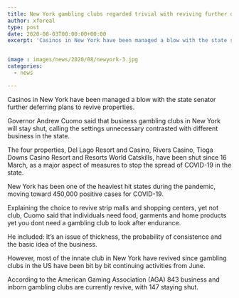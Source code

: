 ```yaml
---
title: New York gambling clubs regarded trivial with reviving further delayed
author: xforeal 
type: post
date: 2020-08-03T00:00:00+00:00
excerpt: 'Casinos in New York have been managed a blow with the state senator further deferring plans to revive properties '


image : images/news/2020/08/newyork-3.jpg
categories:
  - news

---
```

Casinos in New York have been managed a blow with the state senator further deferring plans to revive properties. 

Governor Andrew Cuomo said that business gambling clubs in New York will stay shut, calling the settings unnecessary contrasted with different business in the state. 

The four properties, Del Lago Resort and Casino, Rivers Casino, Tioga Downs Casino Resort and Resorts World Catskills, have been shut since 16 March, as a major aspect of measures to stop the spread of COVID-19 in the state. 

New York has been one of the heaviest hit states during the pandemic, moving toward 450,000 positive cases for COVID-19. 

Explaining the choice to revive strip malls and shopping centers, yet not club, Cuomo said that individuals need food, garments and home products yet you dont need a gambling club to look after endurance. 

He included: It&#8217;s an issue of thickness, the probability of consistence and the basic idea of the business. 

However, most of the innate club in New York have revived since gambling clubs in the US have been bit by bit continuing activities from June. 

According to the American Gaming Association (AGA) 843 business and inborn gambling clubs are currently revive, with 147 staying shut.